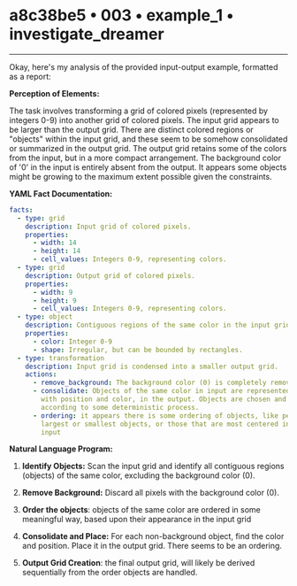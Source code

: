 # a8c38be5 • 003 • example_1 • investigate_dreamer

---
Okay, here's my analysis of the provided input-output example, formatted as a report:

**Perception of Elements:**

The task involves transforming a grid of colored pixels (represented by integers 0-9) into another grid of colored pixels. The input grid appears to be larger than the output grid. There are distinct colored regions or "objects" within the input grid, and these seem to be somehow consolidated or summarized in the output grid. The output grid retains some of the colors from the input, but in a more compact arrangement. The background color of '0' in the input is entirely absent from the output. It appears some objects might be growing to the maximum extent possible given the constraints.

**YAML Fact Documentation:**



```yaml
facts:
  - type: grid
    description: Input grid of colored pixels.
    properties:
      - width: 14
      - height: 14
      - cell_values: Integers 0-9, representing colors.
  - type: grid
    description: Output grid of colored pixels.
    properties:
      - width: 9
      - height: 9
      - cell_values: Integers 0-9, representing colors.
  - type: object
    description: Contiguous regions of the same color in the input grid.
    properties:
      - color: Integer 0-9
      - shape: Irregular, but can be bounded by rectangles.
  - type: transformation
    description: Input grid is condensed into a smaller output grid.
    actions:
      - remove_background: The background color (0) is completely removed.
      - consolidate: Objects of the same color in input are represented, sometimes
        with position and color, in the output. Objects are chosen and placed
        according to some deterministic process.
      - ordering: it appears there is some ordering of objects, like perhaps
        largest or smallest objects, or those that are most centered in the
        input

```



**Natural Language Program:**

1.  **Identify Objects:** Scan the input grid and identify all contiguous regions (objects) of the same color, excluding the background color (0).

2.  **Remove Background:** Discard all pixels with the background color (0).

3. **Order the objects**: objects of the same color are ordered in some meaningful way, based upon their appearance in the input grid

4.  **Consolidate and Place:** For each non-background object, find the color and position. Place it in the output grid. There seems to be an ordering.

5.  **Output Grid Creation**: the final output grid, will likely be derived
    sequentially from the order objects are handled.

